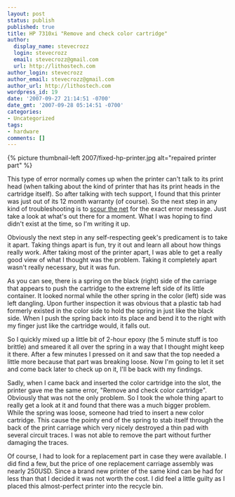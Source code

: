 ```yaml
---
layout: post
status: publish
published: true
title: HP 7310xi "Remove and check color cartridge"
author:
  display_name: stevecrozz
  login: stevecrozz
  email: stevecrozz@gmail.com
  url: http://lithostech.com
author_login: stevecrozz
author_email: stevecrozz@gmail.com
author_url: http://lithostech.com
wordpress_id: 19
date: '2007-09-27 21:14:51 -0700'
date_gmt: '2007-09-28 05:14:51 -0700'
categories:
- Uncategorized
tags:
- hardware
comments: []
---
```

{% picture thumbnail-left 2007/fixed-hp-printer.jpg alt="repaired printer part" %}

This type of error normally comes up when the printer can't talk to its
print head (when talking about the kind of printer that has its print
heads in the cartridge itself). So after talking with tech support, I
found that this printer was just out of its 12 month warranty (of
course). So the next step in any kind of troubleshooting is to [scour
the
net](http://www.google.com/search?q=%22remove+and+check+color+cartridge%22)
for the exact error message. Just take a look at what's out there for a
moment.  What I was hoping to find didn't exist at the time, so I'm
writing it up.

Obviously the next step in any self-respecting geek's predicament is to
take it apart. Taking things apart is fun, try it out and learn all
about how things really work. After taking most of the printer apart, I
was able to get a really good view of what I thought was the problem.
Taking it completely apart wasn't really necessary, but it was fun.

As you can see, there is a spring on the black (right) side of the
carriage that appears to push the cartridge to the extreme left side of
its little container. It looked normal while the other spring in the
color (left) side was left dangling. Upon further inspection it was
obvious that a plastic tab had formerly existed in the color side to
hold the spring in just like the black side. When I push the spring back
into its place and bend it to the right with my finger just like the
cartridge would, it falls out.

<!--more-->

So I quickly mixed up a little bit of 2-hour epoxy (the 5 minute stuff
is too brittle) and smeared it all over the spring in a way that I
thought might keep it there. After a few minutes I pressed on it and saw
that the top needed a little more because that part was breaking loose.
Now I'm going to let it set and come back later to check up on it, I'll
be back with my findings.

Sadly, when I came back and inserted the color cartridge into the slot,
the printer gave me the same error, "Remove and check color cartridge".
Obviously that was not the only problem. So I took the whole thing apart
to really get a look at it and found that there was a much bigger
problem. While the spring was loose, someone had tried to insert a new
color cartridge. This cause the pointy end of the spring to stab itself
through the back of the print carriage which very nicely destroyed a
thin pad with several circuit traces. I was not able to remove the part
without further damaging the traces.

Of course, I had to look for a replacement part in case they were
available. I did find a few, but the price of one replacement carriage
assembly was nearly 250USD. Since a brand new printer of the same kind
can be had for less than that I decided it was not worth the cost. I did
feel a little guilty as I placed this almost-perfect printer into the
recycle bin.
